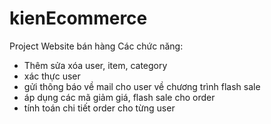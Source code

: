# kienEcommerce
Project Website bán hàng 
Các chức năng:
- Thêm sửa xóa user, item, category
- xác thực user
- gửi thông báo về mail cho user về chương trình flash sale
- áp dụng các mã giảm giá, flash sale cho order
- tính toán chi tiết order cho từng user

